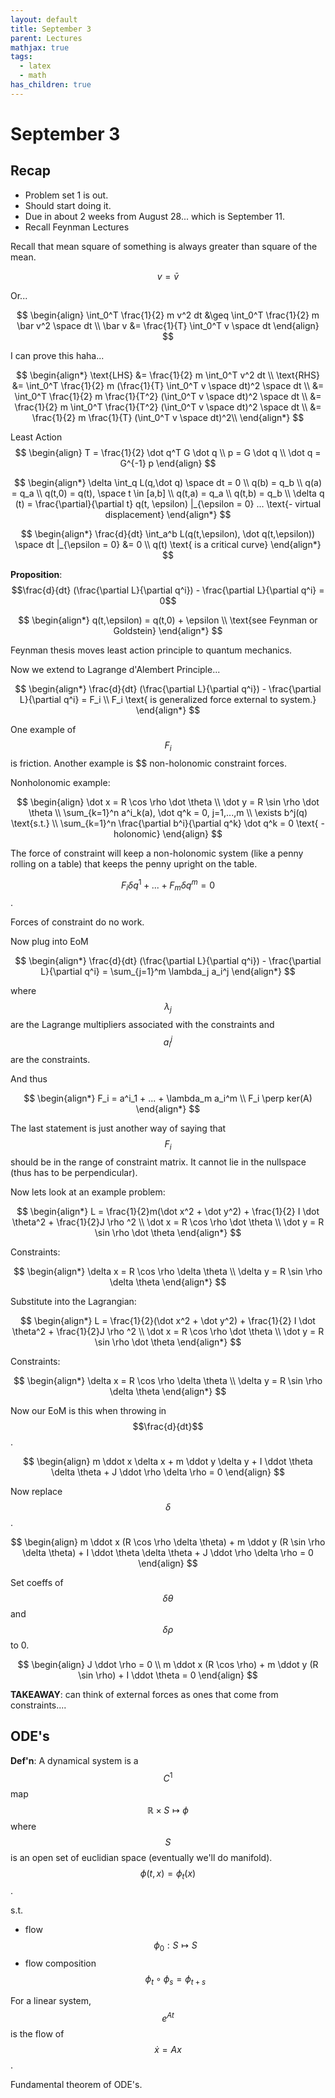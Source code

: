 ```yaml
---
layout: default
title: September 3
parent: Lectures
mathjax: true
tags: 
  - latex
  - math
has_children: true
---
```


# September 3

## Recap
- Problem set 1 is out.
- Should start doing it.
- Due in about 2 weeks from August 28... which is September 11.
- Recall Feynman Lectures

Recall that mean square of something is always greater than square of the mean.

$$
v = \bar v
$$

Or...

$$
\begin{align}
\int_0^T \frac{1}{2} m v^2 dt &\geq \int_0^T \frac{1}{2} m \bar v^2 \space dt \\
\bar v &= \frac{1}{T} \int_0^T v \space dt
\end{align}
$$

I can prove this haha...

$$
\begin{align*}
\text{LHS} &= \frac{1}{2} m \int_0^T v^2 dt \\
\text{RHS} &= \int_0^T \frac{1}{2} m (\frac{1}{T} \int_0^T v \space dt)^2 \space dt \\
&= \int_0^T \frac{1}{2} m \frac{1}{T^2} (\int_0^T v \space dt)^2 \space dt \\
&= \frac{1}{2} m \int_0^T \frac{1}{T^2} (\int_0^T v \space dt)^2 \space dt \\
&= \frac{1}{2} m \frac{1}{T} (\int_0^T v \space dt)^2\\
\end{align*}
$$

Least Action
$$
\begin{align}
T = \frac{1}{2} \dot q^T G \dot q \\
p = G \dot q \\
\dot q = G^{-1} p
\end{align}
$$

$$
\begin{align*}
\delta \int_q L(q,\dot q) \space dt = 0 \\
q(b) = q_b \\
q(a) = q_a \\
q(t,0) = q(t), \space t \in [a,b] \\
q(t,a) = q_a \\
q(t,b) = q_b \\
\delta q (t) = \frac{\partial}{\partial t} q(t, \epsilon) |_{\epsilon = 0} ... \text{- virtual displacement}
\end{align*}
$$

$$
\begin{align*}
\frac{d}{dt} \int_a^b L(q(t,\epsilon), \dot q(t,\epsilon)) \space dt |_{\epsilon = 0} &= 0 \\
q(t) \text{ is a critical curve}
\end{align*}
$$

**Proposition**: $$\frac{d}{dt} (\frac{\partial L}{\partial q^i}) - \frac{\partial L}{\partial q^i} = 0$$

$$
\begin{align*}
q(t,\epsilon) = q(t,0) + \epsilon \\
\text{see Feynman or Goldstein}
\end{align*}
$$

Feynman thesis moves least action principle to quantum mechanics.

Now we extend to Lagrange d'Alembert Principle...

$$
\begin{align*}
\frac{d}{dt} (\frac{\partial L}{\partial q^i}) - \frac{\partial L}{\partial q^i} = F_i \\
F_i \text{ is generalized force external to system.}
\end{align*}
$$

One example of $$F_i$$ is friction.
Another example is $$ non-holonomic constraint forces.

Nonholonomic example:

$$
\begin{align}
\dot x = R \cos \rho \dot \theta \\
\dot y = R \sin \rho \dot \theta \\ 
\sum_{k=1}^n a^i_k(a), \dot q^k = 0, j=1,...,m \\
\exists b^j(q) \text{s.t.} \\
\sum_{k=1}^n \frac{\partial b^i}{\partial q^k} \dot q^k = 0 \text{ - holonomic}
\end{align}
$$

The force of constraint will keep a non-holonomic system (like a penny rolling on a table) that keeps the penny upright on the table.

$$F_i \delta q^1 + ... + F_m \delta q^m = 0$$.

Forces of constraint do no work.

Now plug into EoM

$$
\begin{align*}
\frac{d}{dt} (\frac{\partial L}{\partial q^i}) - \frac{\partial L}{\partial q^i} = \sum_{j=1}^m \lambda_j a_i^j
\end{align*}
$$

where $$\lambda_j$$ are the Lagrange multipliers associated with the constraints and $$a_i^j$$ are the constraints.

And thus 

$$
\begin{align*}
F_i = a^i_1 + ... + \lambda_m a_i^m \\
F_i \perp ker(A)
\end{align*}
$$

The last statement is just another way of saying that $$F_i$$ should be in the range of constraint matrix. It cannot lie in the nullspace (thus has to be perpendicular).

Now lets look at an example problem:

$$
\begin{align*}
L = \frac{1}{2}m(\dot x^2 + \dot y^2) + \frac{1}{2} I \dot \theta^2 + \frac{1}{2}J \rho ^2 \\
\dot x = R \cos \rho \dot \theta \\
\dot y = R \sin \rho \dot \theta
\end{align*}
$$

Constraints:

$$
\begin{align*}
\delta x = R \cos \rho \delta \theta \\
\delta y = R \sin \rho \delta \theta
\end{align*}
$$

Substitute into the Lagrangian:

$$
\begin{align*}
L = \frac{1}{2}(\dot x^2 + \dot y^2) + \frac{1}{2} I \dot \theta^2 + \frac{1}{2}J \rho ^2 \\
\dot x = R \cos \rho \dot \theta \\
\dot y = R \sin \rho \dot \theta
\end{align*}
$$

Constraints:

$$
\begin{align*}
\delta x = R \cos \rho \delta \theta \\
\delta y = R \sin \rho \delta \theta
\end{align*}
$$

Now our EoM is this when throwing in $$\frac{d}{dt}$$.

$$
\begin{align}
m \ddot x \delta x + m \ddot y \delta y + I \ddot \theta \delta \theta + J \ddot \rho \delta \rho = 0
\end{align}
$$

Now replace $$\delta$$.

$$
\begin{align}
m \ddot x (R \cos \rho \delta \theta) + m \ddot y (R \sin \rho \delta \theta) + I \ddot \theta \delta \theta + J \ddot \rho \delta \rho = 0
\end{align}
$$

Set coeffs of $$\delta \theta$$ and $$\delta \rho$$ to 0.

$$
\begin{align}
J \ddot \rho = 0 \\
m \ddot x (R \cos \rho) + m \ddot y (R \sin \rho) + I \ddot \theta = 0
\end{align}
$$

**TAKEAWAY**: can think of external forces as ones that come from constraints....


## ODE's

**Def'n**: A dynamical system is a $$C^1$$ map $$\mathbb{R} \times S \mapsto \phi$$ where $$S$$ is an open set of euclidian space (eventually we'll do manifold).  $$\phi(t,x) = \phi_t(x)$$.

s.t.

- flow $$\phi_0: S \mapsto S$$
- flow composition $$ \phi_t \circ \phi_s = \phi_{t+s}$$

For a linear system, $$e^{At}$$ is the flow of $$\dot x = Ax$$.

Fundamental theorem of ODE's.